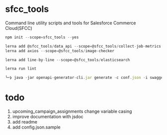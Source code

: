 # sfcc_tools
Command line utility scripts and tools for Salesforce Commerce Cloud(SFCC)

```js
npm init --scope=sfcc_tools --yes

lerna add @sfcc_tools/data_api --scope=@sfcc_tools/collect-job-metrics
lerna add axios --scope=@sfcc_tools/image-checker

lerna add line-by-line --scope=@sfcc_tools/elasticsearch

lerna run lint

╰─❯ java -jar openapi-generator-cli.jar generate -c conf.json -i swagger-shopapi.json -g javascript -o output_dire
```


# todo

1. upcoming_campaign_assignments change variable casing
2. improve documentation with jsdoc
3. add readme
4. add config.json.sample
